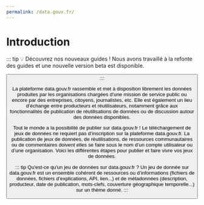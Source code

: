 ```yaml
---
permalink: /data.gouv.fr/
---
```



# Introduction

::: tip 💡 Découvrez nos nouveaux guides !
Nous avons travaillé à la refonte des guides et une nouvelle version beta est disponible.

<Button link="https://etalab-2.gitbook.io/guides/publier-des-donnees/guide-data.gouv.fr" text="Découvrir les nouveaux guides" />
:::

<CurrentGroupToc></CurrentGroupToc>

La plateforme data.gouv.fr rassemble et met à disposition librement les données produites par les organisations chargées d’une mission de service public ou encore par des entreprises, citoyens, journalistes, etc. Elle est également un lieu d’échange entre producteurs et réutilisateurs, notamment grâce aux fonctionnalités de publication de réutilisations de données ou de discussion autour des données disponibles.

Tout le monde a la possibilité de publier sur data.gouv.fr ! Le téléchargement de jeux de données ne requiert pas d’inscription sur la plateforme data.gouv.fr. La publication de jeux de données, de réutilisations,
 de ressources communautaires ou de commentaires doivent elles se faire sous le nom d’un compte utilisateur ou d’une organisation. Voici les différentes étapes pour publier et faire vivre vos jeux de données. 
 
 ::: tip Qu'est-ce qu'un jeu de données sur data.gouv.fr ?
 Un jeu de donnée sur data.gouv.fr est un ensemble cohérent de ressources ou d’informations (fichiers de données, fichiers d’explications, API, lien...) et de métadonnées (description, producteur, date de publication, mots-clefs, couverture géographique temporelle...) sur un thème donné.
 :::
